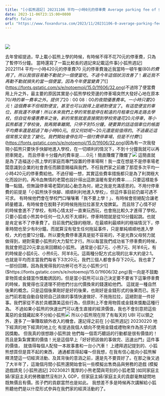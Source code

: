 ```yaml
---
title: "[小狐熊週記] 20231106 平均一小時0元的停車費 Average parking fee of $0 per hour"
date: 2023-11-06T23:15:00+0800
draft: false
url: "https://www.foxandursa.com/2023/11/20231106-0-average-parking-fee-of-0-per.html"
---
```


 

![]($https://blogger.googleusercontent.com/img/b/R29vZ2xl/AVvXsEiPeaQ4bqfDtDCRSp5Kue_N1pQ_0e9HJ43WgIwrfp6gYoJ2TvCZFrhJze77meR3YmHEcZllGfFhC3yZhmYSF1ivbKSZELMdIQ4Grc3TJv6MHzKw9kmewCk-x-c1z67Lu2H7s4vv7Vsag9nhChh7J1lqWd20SfzhewfrgLDvxXrx5aRRkua-bxFoGwA2BGA/s320/PXL_20231106_122206710.jpg)



去年曾經提過，早上載小狐熊上學的時候，有時候不得不花70元的停車費，只為了暫停15分鐘。 當時還寫了一篇比較長的週記來記載這件事[小狐熊週記] 20221114 平均一小時420元的停車費70 元的停車費幾近我當時一頓午餐($80)的費用了，所以我很容易動不動就少一個便當吃。 不過今年這個狀況改善了！最近我不再動不動就損失約當一個便當，因為今年便當變貴了![]($https://fonts.gstatic.com/s/e/notoemoji/15.0/1f606/32.png)不過除了便當費用上升之外，最主要的原因其實是小狐熊學校旁邊的停車場突然大發好心地在原本 $70/時 的單一費率之外，提供了 20:00~08:00 的夜間優惠費率。 一小時只要20元！ 這個費率不但相對便宜，甚至也可以說得上是絕對便宜了。有這麼便宜的車位，那我還不停爆！所以本來我們上學的常態是停在較遠的月租車位再走路去學校，但自從有優惠費率之後，新的常態就是直接開到學校旁邊花20元停車，等小狐熊都進了學校後，我再開車離開。只停不到15分鐘，硬要算的話這個車位的帳面平均費率還是超過了每小時80元。但又何妨呢～20元還是挺值得的。不過最近這個常態又發生了變化。我們開始會停在同一個付費停車場，但是不付費![]($https://fonts.gstatic.com/s/e/notoemoji/15.0/1f606/32.png)因為有一次我發現小狐熊只要快手快腳地進入學校，在一切順利的情況下，不到十分鐘我就可以再把車開走。 而且停車十分鐘內的費率是……0元！簡直賺爛了賺爛了![]($https://fonts.gstatic.com/s/e/notoemoji/15.0/1f606/32.png) 這簡直就是為了造福送小孩上學的家庭而專門設置的停車場啊！我一度在想是不是停車場老闆意識到企業的社會責任而願意賜福與我們，不枉我們家之前繳了那麼多次平均一小時420元的停車費給他。不過仔細一想，其實這些費率措施都只是為了利潤極大化而設計的。再冷血無情的老闆也設計得出這款溫暖有愛的費率……只要這樣能多賺一點錢。但無論停車場老闆的起心動念為何，總之我是充滿感恩的。不用付停車費的前提是「小狐熊快手快腳、順順利利地進入學校」，但這件事目前仍屬可遇不可求。 有時候他們會在學校門口嚷嚷著「我不要上學！」、有時候會拒絕配合讓老師量體溫，有時候會在脫鞋子的時候拖拖拉拉甚至大發脾氣。 而且除了心情不好的時候會進不了學校，有時心情太好一直東玩西玩，也會拖比較久才進得了學校。只要小狐或小熊其中任何一位入校不太順利，停車時間就是從10分鐘起跳。也就是肯定省不了停車費了。目前我們紀錄的極限，在最順利最順利的極端情況下，停車時間也至少有8分鐘。而就算沒有發生任何拖延事件，只是單純順順地進入學校，大約也要12分鐘。所以要免費停車還真是挺不容易的，不是光靠父母努力就做得到，絕對需要小狐熊的大力幫忙才行。所以每當我們成功省下停車費的時候，我就會把這20元拿出來回饋給小狐熊。 通常是小狐7元、小熊7元、阿羊6元，有的時候是小狐6元、小熊6元、阿羊8元。這兩種分配方式出現的比率大約是2:1。也就是平均而言當我們每省下3次20元，我們三個人都會多存下20元。我也拿了一部份回饋，因為我覺得我的功勞可也不比小狐熊少![]($https://fonts.gstatic.com/s/e/notoemoji/15.0/1f606/32.png)我一向是不鼓勵拿物質或金錢當作獎勵誘因的。但是當小狐熊可以自己決定要不要省下這筆停車費的時候，我覺得也沒道理不把他們付出代價換來的錢還給他們。 這就是一種自然後果的概念。只是這個後果剛好是好的後果，也剛好是金錢形式的後果而已。孩子出門前若能自動自發把自己該做的事情快速做好、不拖拖拉拉，這絕對是一件好事。我們家從不吝於具體讚美這些行為，但原則上不會用物質或金錢來獎勵這種行為。 不過如果小狐熊的快速出門可以產生直接的經濟價值，我也不會刻意把這些萬惡的金錢藏起來不分給小狐熊![]($https://fonts.gstatic.com/s/e/notoemoji/15.0/1f606/32.png) 所以小狐熊現在除了有每天的 UBI 可以領之外，還多了一筆賺取額外收入的機會。還記得之前在 [小狐熊週記] 20230220 地下經濟的地下經濟的地上化 有提過我個人傾向不使用金錢或禮物來作為孩子的誘因獎勵。 但我真的很想跟小狐熊說 他們每一個乖巧聽話的行動都是很有價值的！而且是紮紮實實的價值！光是這個早上「好好把該做的事做完、迅速出門」這件事的價值， 就值得每個人配發一本故事書和一台小汽車！ 上禮拜週記提到的、小狐熊想買但是買不起的東西， 通通都買得起囉～但我想，在我有信心能向小狐熊解釋清楚這一切經濟活動、及其背後的意涵之前，還是先不要買好了。在那之後又過了大半年了，這幾個月間小狐熊還開始會玩一些模擬出售商品與勞務的遊戲 (模擬遊戲請見 [小狐熊週記] 20230821 寬厚的小熊老闆與苛刻的小狐老闆 )如同家庭主婦/家庭主夫的勞務雖然沒有計入 GDP，但家庭主婦/家庭主夫的貢獻毫無疑問地既無價且有價。孩子們的貢獻當然也是如此。 我想差不多是時候再次講解給小狐熊聽他們是以什麼形式參與在我們家的經濟活動的了。


